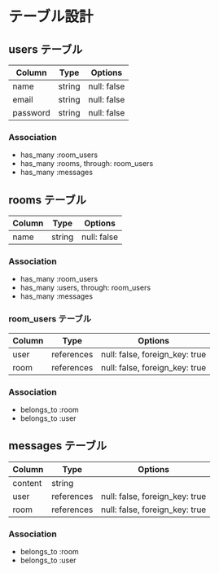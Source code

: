 # テーブル設計

## users テーブル

|  Column   |  Type     |   Options     | 
| --------- | --------  | ------------  |
|  name     |  string   |   null: false | 
|   email   |  string   |   null: false |
| password  |  string   |   null: false |

### Association

- has_many :room_users
- has_many :rooms, through: room_users
- has_many :messages

## rooms テーブル

| Column | Type | Options |
| ------ | ---- | ------- |
| name   | string | null: false |

### Association

- has_many :room_users
- has_many :users, through: room_users
- has_many :messages

### room_users テーブル

| Column | Type | Options |
| ------ | ---- | ------- |
| user |references | null: false, foreign_key: true |
| room | references | null: false, foreign_key: true |

### Association

- belongs_to :room
- belongs_to :user

## messages テーブル

| Column | Type | Options |
| ------ | ---- | ------- |
| content | string |      |
| user | references | null: false, foreign_key: true |
| room | references | null: false, foreign_key: true |

### Association

- belongs_to :room
- belongs_to :user